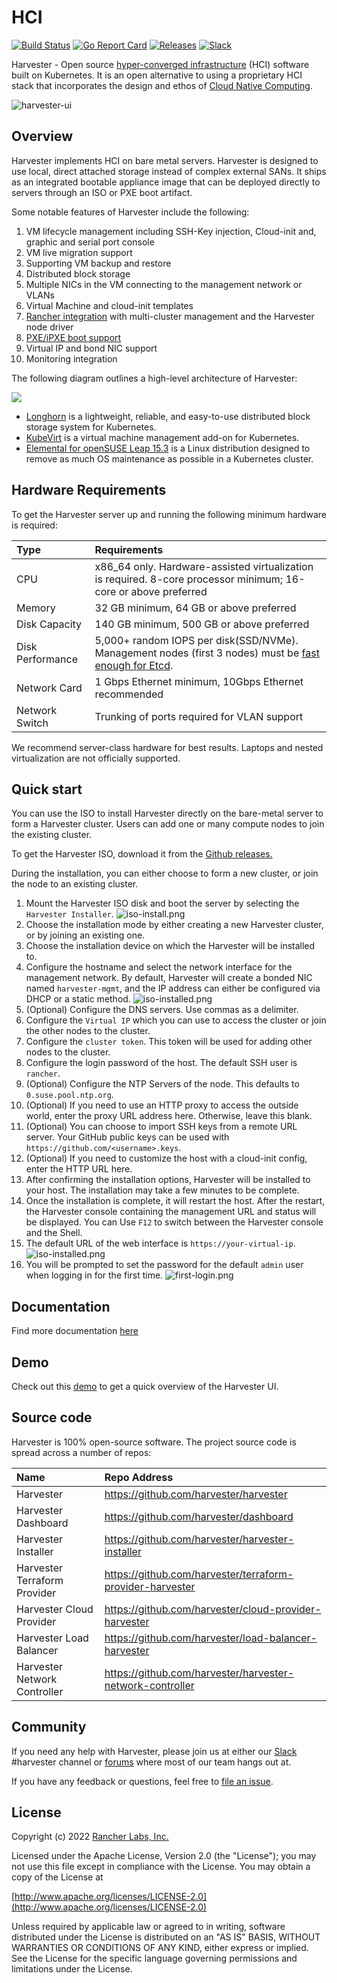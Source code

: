 HCI
====
[![Build Status](https://drone-publish.rancher.io/api/badges/harvester/harvester/status.svg)](https://drone-publish.rancher.io/harvester/harvester)
[![Go Report Card](https://goreportcard.com/badge/github.com/harvester/harvester)](https://goreportcard.com/report/github.com/harvester/harvester)
[![Releases](https://img.shields.io/github/release/harvester/harvester/all.svg)](https://github.com/harvester/harvester/releases)
[![Slack](https://img.shields.io/badge/slack-join-brightgreen)](https://slack.rancher.io/)

Harvester - Open source [hyper-converged infrastructure](https://en.wikipedia.org/wiki/Hyper-converged_infrastructure) (HCI) software built on Kubernetes. It is an open alternative to using a proprietary HCI stack that incorporates the design and ethos of [Cloud Native Computing](https://en.wikipedia.org/wiki/Cloud_native_computing). 

![harvester-ui](./docs/assets/dashboard.png)

## Overview
Harvester implements HCI on bare metal servers. Harvester is designed to use local, direct attached storage instead of complex external SANs. It ships as an integrated bootable appliance image that can be deployed directly to servers through an ISO or PXE boot artifact.  

Some notable features of Harvester include the following:
1. VM lifecycle management including SSH-Key injection, Cloud-init and, graphic and serial port console
1. VM live migration support
1. Supporting VM backup and restore
1. Distributed block storage
1. Multiple NICs in the VM connecting to the management network or VLANs
1. Virtual Machine and cloud-init templates
1. [Rancher integration](https://docs.harvesterhci.io/latest/rancher/rancher-integration/) with multi-cluster management and the Harvester node driver
1. [PXE/iPXE boot support](https://docs.harvesterhci.io/latest/install/pxe-boot-install)
1. Virtual IP and bond NIC support
1. Monitoring integration

The following diagram outlines a high-level architecture of Harvester:

![](./docs/assets/architecture.svg)

- [Longhorn](https://longhorn.io/) is a lightweight, reliable, and easy-to-use distributed block storage system for Kubernetes.
- [KubeVirt](https://kubevirt.io/) is a virtual machine management add-on for Kubernetes.
- [Elemental for openSUSE Leap 15.3](https://github.com/rancher-sandbox/cOS-toolkit) is a Linux distribution designed to remove as much OS maintenance as possible in a Kubernetes cluster.

## Hardware Requirements
To get the Harvester server up and running the following minimum hardware is required:

| Type | Requirements |
|:---|:---|
| CPU | x86_64 only. Hardware-assisted virtualization is required. 8-core processor minimum; 16-core or above preferred |
| Memory | 32 GB minimum, 64 GB or above preferred |
| Disk Capacity |  140 GB minimum, 500 GB or above preferred |
| Disk Performance |  5,000+ random IOPS per disk(SSD/NVMe). Management nodes (first 3 nodes) must be [fast enough for Etcd](https://www.ibm.com/cloud/blog/using-fio-to-tell-whether-your-storage-is-fast-enough-for-etcd). |
| Network Card | 1 Gbps Ethernet minimum, 10Gbps Ethernet recommended |
| Network Switch | Trunking of ports required for VLAN support |

We recommend server-class hardware for best results. Laptops and nested virtualization are not officially supported.

## Quick start

You can use the ISO to install Harvester directly on the bare-metal server to form a Harvester cluster. Users can add one or many compute nodes to join the existing cluster.

To get the Harvester ISO, download it from the [Github releases.](https://github.com/harvester/harvester/releases)

During the installation, you can either choose to form a new cluster, or join the node to an existing cluster.

1. Mount the Harvester ISO disk and boot the server by selecting the `Harvester Installer`.
![iso-install.png](./docs/assets/iso-install.png)
1. Choose the installation mode by either creating a new Harvester cluster, or by joining an existing one.
1. Choose the installation device on which the Harvester will be installed to.
1. Configure the hostname and select the network interface for the management network. By default, Harvester will create a bonded NIC named `harvester-mgmt`, and the IP address can either be configured via DHCP or a static method.
![iso-installed.png](./docs/assets/iso-nic-config.gif)
1. (Optional) Configure the DNS servers. Use commas as a delimiter.
1. Configure the `Virtual IP` which you can use to access the cluster or join the other nodes to the cluster.
1. Configure the `cluster token`. This token will be used for adding other nodes to the cluster.
1. Configure the login password of the host. The default SSH user is `rancher`.
1. (Optional) Configure the NTP Servers of the node. This defaults to `0.suse.pool.ntp.org`.
1. (Optional) If you need to use an HTTP proxy to access the outside world, enter the proxy URL address here. Otherwise, leave this blank.
1. (Optional) You can choose to import SSH keys from a remote URL server. Your GitHub public keys can be used with `https://github.com/<username>.keys`.
1. (Optional) If you need to customize the host with a cloud-init config, enter the HTTP URL here.
1. After confirming the installation options, Harvester will be installed to your host. The installation may take a few minutes to be complete.
1. Once the installation is complete, it will restart the host. After the restart, the Harvester console containing the management URL and status will be displayed. You can Use `F12` to switch between the Harvester console and the Shell.
1. The default URL of the web interface is `https://your-virtual-ip`.
![iso-installed.png](./docs/assets/iso-installed.png)
1. You will be prompted to set the password for the default `admin` user when logging in for the first time.
![first-login.png](./docs/assets/first-time-login.png)


## Documentation

Find more documentation [here](https://docs.harvesterhci.io/latest)


## Demo

Check out this [demo](https://youtu.be/Ngsk7m6NYf4) to get a quick overview of the Harvester UI.


## Source code
Harvester is 100% open-source software. The project source code is spread across a number of repos:

| Name | Repo Address |
|:---|:---|
| Harvester | https://github.com/harvester/harvester |
| Harvester Dashboard | https://github.com/harvester/dashboard |
| Harvester Installer | https://github.com/harvester/harvester-installer |
| Harvester Terraform Provider | https://github.com/harvester/terraform-provider-harvester |
| Harvester Cloud Provider | https://github.com/harvester/cloud-provider-harvester |
| Harvester Load Balancer | https://github.com/harvester/load-balancer-harvester |
| Harvester Network Controller | https://github.com/harvester/harvester-network-controller|

## Community
If you need any help with Harvester, please join us at either our [Slack](https://slack.rancher.io/) #harvester channel or [forums](https://forums.rancher.com/) where most of our team hangs out at.

If you have any feedback or questions, feel free to [file an issue](https://github.com/harvester/harvester/issues/new/choose).


## License
Copyright (c) 2022 [Rancher Labs, Inc.](http://rancher.com)

Licensed under the Apache License, Version 2.0 (the "License");
you may not use this file except in compliance with the License.
You may obtain a copy of the License at

[http://www.apache.org/licenses/LICENSE-2.0](http://www.apache.org/licenses/LICENSE-2.0)

Unless required by applicable law or agreed to in writing, software
distributed under the License is distributed on an "AS IS" BASIS,
WITHOUT WARRANTIES OR CONDITIONS OF ANY KIND, either express or implied.
See the License for the specific language governing permissions and
limitations under the License.
